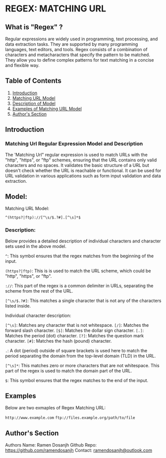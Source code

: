 #  REGEX: MATCHING URL 

## What is "Regex" ?
Regular expressions are widely used in programming, text processing, and data extraction tasks. They are supported by many programming languages, text editors, and tools.
Regex consists of a combination of characters and metacharacters that specify the pattern to be matched. They allow you to define complex patterns for text matching in a concise and flexible way.
## Table of Contents

1. [Introduction](#introduction)
2. [Matching URL Model](#model)
3. [Description of Model](#description)
4. [Examples of Matching URL Model](#examples)
5. [Author's Section](#authors-section)

## Introduction 

### Matching Url Regular Expression Model and Description
The 'Matching Url" regular expression is used to match URLs with the "http", "https", or "ftp" schemes, ensuring that the URL contains only valid characters and no spaces. It validates the basic structure of a URL but doesn't check whether the URL is reachable or functional. It can be used for URL validation in various applications such as form input validation and data extraction. 


## Model:

Matching URL Model:

`^(https?|ftp)://[^\s/$.?#].[^\s]*$`

### Description:

Below provides a detailed description of individual characters and character sets used in the above model.

`^`: This symbol ensures that the regex matches from the beginning of the input.

`(https?|ftp)`: This is is used to match the URL scheme, which could be "http", "https", or "ftp".

`://`: This part of the regex is a common delimiter in URLs, separating the scheme from the rest of the URL.

`[^\s/$.?#]`: This matches a single character that is not any of the characters listed inside. 

Individual character description: 

`[^\s]`: Matches any character that is not whitespace.
`[/]`: Matches the forward slash character.
`[$]`: Matches the dollar sign character.
`[.]`: Matches the period (dot) character.
`[?]`: Matches the question mark character.
`[#]`: Matches the hash (pound) character.

`.`: A dot (period) outside of square brackets is used here to match the period separating the domain from the top-level domain (TLD) in the URL.

`[^\s]*`: This matches zero or more characters that are not whitespace. This part of the regex is used to match the domain part of the URL.

`$`: This symbol ensures that the regex matches to the end of the input.



## Examples
Below are two exmaples of Regex Matching URL:

`http://www.example.com`
`ftp://files.example.org/path/to/file`



## Author's Section

Authors Name: Ramen Dosanjh
Github Repo: https://github.com/ramendosanjh
Contact: ramendosanjh@outlook.com
